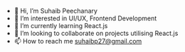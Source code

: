 - 👋 Hi, I’m Suhaib Peechanary
- 👀 I’m interested in UI/UX, Frontend Development
- 🌱 I’m currently learning React.js
- 💞️ I’m looking to collaborate on projects utilising React.js
- 📫 How to reach me suhaibp27@gmail.com

<!---
suhaibp27/suhaibp27 is a ✨ special ✨ repository because its `README.md` (this file) appears on your GitHub profile.
You can click the Preview link to take a look at your changes.
--->
